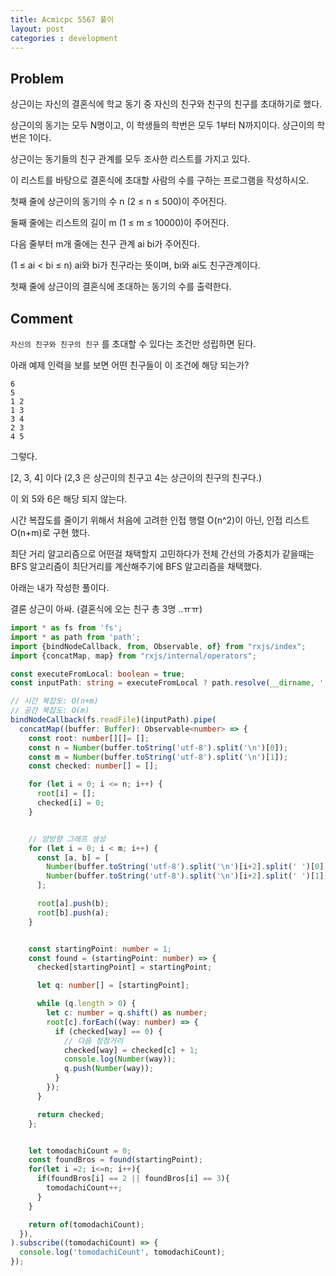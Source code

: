 ```yaml
---
title: Acmicpc 5567 풀이
layout: post
categories : development
---
```


## Problem

상근이는 자신의 결혼식에 학교 동기 중 자신의 친구와 친구의 친구를 초대하기로 했다.

상근이의 동기는 모두 N명이고, 이 학생들의 학번은 모두 1부터 N까지이다. 상근이의 학번은 1이다.

상근이는 동기들의 친구 관계를 모두 조사한 리스트를 가지고 있다.

이 리스트를 바탕으로 결혼식에 초대할 사람의 수를 구하는 프로그램을 작성하시오.

첫째 줄에 상근이의 동기의 수 n (2 ≤ n ≤ 500)이 주어진다.

둘째 줄에는 리스트의 길이 m (1 ≤ m ≤ 10000)이 주어진다.

다음 줄부터 m개 줄에는 친구 관계 ai bi가 주어진다.

(1 ≤ ai < bi ≤ n) ai와 bi가 친구라는 뜻이며, bi와 ai도 친구관계이다.

첫째 줄에 상근이의 결혼식에 초대하는 동기의 수를 출력한다.

## Comment

`자신의 친구와 친구의 친구` 를 초대할 수 있다는 조건만 성립하면 된다.

아래 예제 인력을 보를 보면 어떤 친구들이 이 조건에 해당 되는가?

```
6
5
1 2
1 3
3 4
2 3
4 5
```

그렇다.

[2, 3, 4] 이다 (2,3 은 상근이의 친구고 4는 상근이의 친구의 친구다.)

이 외 5와 6은 해당 되지 않는다.

시간 복잡도를 줄이기 위해서 처음에 고려한 인접 행렬 O(n^2)이 아닌, 인접 리스트 O(n+m)로 구현 했다.

최단 거리 알고리즘으로 어떤걸 채택할지 고민하다가 전체 간선의 가중치가 같을때는 BFS 알고리즘이 최단거리를 계산해주기에 BFS 알고리즘을 채택했다.

아래는 내가 작성한 풀이다.

결론 상근이 아싸. (결혼식에 오는 친구 총 3명 ..ㅠㅠ)


```typescript
import * as fs from 'fs';
import * as path from 'path';
import {bindNodeCallback, from, Observable, of} from "rxjs/index";
import {concatMap, map} from "rxjs/internal/operators";

const executeFromLocal: boolean = true;
const inputPath: string = executeFromLocal ? path.resolve(__dirname, './source') : '/dev/stdin';

// 시간 복잡도: O(n+m)
// 공간 복잡도: O(m)
bindNodeCallback(fs.readFile)(inputPath).pipe(
  concatMap((buffer: Buffer): Observable<number> => {
    const root: number[][]= [];
    const n = Number(buffer.toString('utf-8').split('\n')[0]);
    const m = Number(buffer.toString('utf-8').split('\n')[1]);
    const checked: number[] = [];

    for (let i = 0; i <= n; i++) {
      root[i] = [];
      checked[i] = 0;
    }


    // 양방향 그래프 생성
    for (let i = 0; i < m; i++) {
      const [a, b] = [
        Number(buffer.toString('utf-8').split('\n')[i+2].split(' ')[0]),
        Number(buffer.toString('utf-8').split('\n')[i+2].split(' ')[1])
      ];

      root[a].push(b);
      root[b].push(a);
    }


    const startingPoint: number = 1;
    const found = (startingPoint: number) => {
      checked[startingPoint] = startingPoint;

      let q: number[] = [startingPoint];

      while (q.length > 0) {
        let c: number = q.shift() as number;
        root[c].forEach((way: number) => {
          if (checked[way] == 0) {
            // 다음 정점거리
            checked[way] = checked[c] + 1;
            console.log(Number(way));
            q.push(Number(way));
          }
        });
      }

      return checked;
    };


    let tomodachiCount = 0;
    const foundBros = found(startingPoint);
    for(let i =2; i<=n; i++){
      if(foundBros[i] == 2 || foundBros[i] == 3){
        tomodachiCount++;
      }
    }

    return of(tomodachiCount);
  }),
).subscribe((tomodachiCount) => {
  console.log('tomodachiCount', tomodachiCount);
});

```
